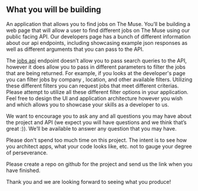 ## What you will be building

An application that allows you to find jobs on The Muse. You’ll be building a web page that will allow a user to find different jobs on The Muse using our public facing API. Our developers page has a bunch of different information about our api endpoints, including show­casing example json responses as well as different arguments that you can pass to the API.

The [jobs api](https://www.themuse.com/developers/api/v2#jobs-endpoint) endpoint doesn’t allow you to pass search queries to the API, however it does allow you to pass in different parameters to filter the jobs that are being returned. For example, if you looks at the developer's page you can filter jobs by company , location, and other available filters. Utilizing these different filters you can request jobs that meet different criterias. Please attempt to utilize all these different filter options in your application. Feel free to design the UI and application architecture however you wish and which allows you to showcase your skills as a developer to us.

We want to encourage you to ask any and all questions you may have about the project and API (we expect you will have questions and we think that’s great :)). We’ll be available to answer any question that you may have.

Please don't spend too much time on this project. The intent is to see how you architect apps, what your code looks like, etc. not to gauge your degree of perseverance.

Please create a repo on github for the project and send us the link when you have finished.

Thank you and we are looking forward to seeing what you produce!
